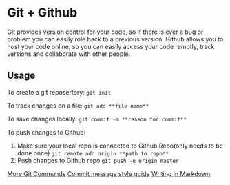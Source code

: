 # Git + Github

Git provides version control for your code, so if there is ever a bug or problem you can easily role back to a previous version. Github allows you to host your code online, so you can easily access your code remotly, track versions and collaborate with other people.

## Usage

To create a git reposertory:
`git init`

To track changes on a file:
`git add **file name**`

To save changes locally:
`git commit -m **reason for commit**`

To push changes to Github:
1. Make sure your local repo is connected to Github Repo(only needs to be done once)
`git remote add origin **path to repo**`
1. Push changes to Github repo
`git push -u origin master`

[More Git Commands](https://education.github.com/git-cheat-sheet-education.pdf)
[Commit message style guide](http://udacity.github.io/git-styleguide/)
[Writing in Markdown](https://guides.github.com/features/mastering-markdown/)